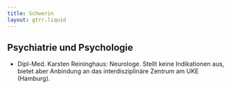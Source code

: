 ```yaml
---
title: Schwerin
layout: gtrr.liquid
---
```

## Psychiatrie und Psychologie
* Dipl-Med. Karsten Reininghaus: Neurologe. Stellt keine Indikationen aus, bietet aber Anbindung an das interdisziplinäre Zentrum am UKE (Hamburg).
